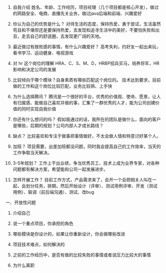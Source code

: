 1. 自我介绍
   姓名、年龄、工作经历，项目经理（几个项目都是核心开发），做过的网路安全、电商、直播先关业务，做过java后端和前端、兴趣爱好

2. 你认为自己的优势是什么？
   对待生活的态度，保持热爱，勇于尝试，生活虽然苟且和不堪但还是要保持热爱，去发现和追寻生活中的美好，不要怕失败和出丑，走去自己的舒适圈，去发现更广阔的天地。

3. 最近做过有挫败感的事情，有什么兴趣爱好？
   高考失利，约好友一起出来玩，看书学习、运动健身、电视游戏

4. 对 hr 这个岗位的理解
   HRA、C、S、M、D，HRBP招兵买马，培养将军，HR影响和决定公司的发展

5. 比较倾向于哪个模块？自身素质有哪些匹配这个岗位的。
   技术达到要求，目前做的工作和这个岗位比较匹配，业务比较熟、上手快

6. 为什么选择腾讯？
   腾讯是一个很好的平台，优秀的价值观、使命、愿景，让人有归属感、能做自己喜欢并做的事，汇集了一群优秀的人才，能为公司创建价值的同时实现自我价值

7. 你还有什么想问的吗？
   假如我通过的话，我所在的团队是做什么，面向的客户是哪些，后期的规划？公司内部人才成长路线？

8. 缺点？
   比较喜欢和专注于做事把事情做好，不太会做人情和特意讨好某个人。

9. 加班？
   项目需要，出差加班都没问题，同时我会提高自己的工作效率，当天的工作争取当天解决。

10. 3-5年规划？
    工作上干出业绩，争当优秀员工、技术上成为业界专家，对各种问题都有解决方案，希望能和公司一起发展进步。

11. 怎样开展工作？
    目前工作方式，产品需求来了，会开一个会把相关人叫在一起，会划分任务，排期，然后开始设计（评审）、测试用例评审、开发（测试用例）、联调（前后端沟通）、测试、改bug


一、开放性问题
1. 介绍自己

2. 说一个重点项目，你承担的角色

3. 哪些模块是你设计的，如果让你重新设计，你会做哪些改进

4. 项目技术难点，如何解决的

5. 之前的工作经历中，是否有做的比较失败的事情或者说压力比较大的事情

6. 为什么离职
